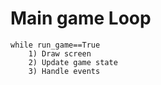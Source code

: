 

# Main game Loop

```
while run_game==True
	1) Draw screen
	2) Update game state
	3) Handle events
```
